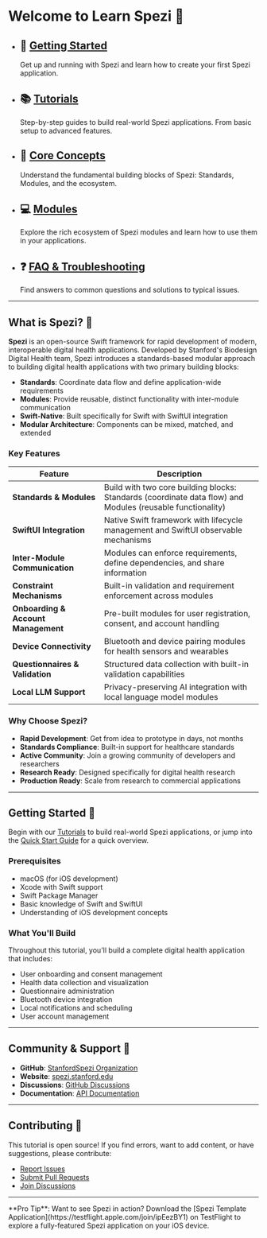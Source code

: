 # Welcome to Learn Spezi 🏥

<div class="grid cards" markdown>

-   🚀 **[Getting Started](getting-started/quick-start.md)**
    ---
    Get up and running with Spezi and learn how to create your first Spezi application.

-   📚 **[Tutorials](tutorials/overview.md)**
    ---
    Step-by-step guides to build real-world Spezi applications. From basic setup to advanced features.

-   📖 **[Core Concepts](core-concepts/overview.md)**
    ---
    Understand the fundamental building blocks of Spezi: Standards, Modules, and the ecosystem.

-   💻 **[Modules](modules/overview.md)**
    ---
    Explore the rich ecosystem of Spezi modules and learn how to use them in your applications.

-   ❓ **[FAQ & Troubleshooting](faq/overview.md)**
    ---
    Find answers to common questions and solutions to typical issues.

</div>

---

## What is Spezi? 🤔

**Spezi** is an open-source Swift framework for rapid development of modern, interoperable digital health applications. Developed by Stanford's Biodesign Digital Health team, Spezi introduces a standards-based modular approach to building digital health applications with two primary building blocks:

- **Standards**: Coordinate data flow and define application-wide requirements
- **Modules**: Provide reusable, distinct functionality with inter-module communication
- **Swift-Native**: Built specifically for Swift with SwiftUI integration
- **Modular Architecture**: Components can be mixed, matched, and extended

### Key Features

| Feature | Description |
|---------|-------------|
| **Standards & Modules** | Build with two core building blocks: Standards (coordinate data flow) and Modules (reusable functionality) |
| **SwiftUI Integration** | Native Swift framework with lifecycle management and SwiftUI observable mechanisms |
| **Inter-Module Communication** | Modules can enforce requirements, define dependencies, and share information |
| **Constraint Mechanisms** | Built-in validation and requirement enforcement across modules |
| **Onboarding & Account Management** | Pre-built modules for user registration, consent, and account handling |
| **Device Connectivity** | Bluetooth and device pairing modules for health sensors and wearables |
| **Questionnaires & Validation** | Structured data collection with built-in validation capabilities |
| **Local LLM Support** | Privacy-preserving AI integration with local language model modules |

### Why Choose Spezi?

- **Rapid Development**: Get from idea to prototype in days, not months
- **Standards Compliance**: Built-in support for healthcare standards
- **Active Community**: Join a growing community of developers and researchers
- **Research Ready**: Designed specifically for digital health research
- **Production Ready**: Scale from research to commercial applications

---

## Getting Started 🚀

 Begin with our [Tutorials](tutorials/overview.md) to build real-world Spezi applications, or jump into the [Quick Start Guide](getting-started/quick-start.md) for a quick overview.

### Prerequisites

- macOS (for iOS development)
- Xcode with Swift support
- Swift Package Manager
- Basic knowledge of Swift and SwiftUI
- Understanding of iOS development concepts

### What You'll Build

Throughout this tutorial, you'll build a complete digital health application that includes:

- User onboarding and consent management
- Health data collection and visualization
- Questionnaire administration
- Bluetooth device integration
- Local notifications and scheduling
- User account management

---

## Community & Support 💬

- **GitHub**: [StanfordSpezi Organization](https://github.com/StanfordSpezi)
- **Website**: [spezi.stanford.edu](https://spezi.stanford.edu)
- **Discussions**: [GitHub Discussions](https://github.com/orgs/StanfordSpezi/discussions)
- **Documentation**: [API Documentation](https://swiftpackageindex.com/StanfordSpezi/Spezi/documentation)

---

## Contributing 🤝

This tutorial is open source! If you find errors, want to add content, or have suggestions, please contribute:

- [Report Issues](https://github.com/StanfordSpezi/Spezi/issues)
- [Submit Pull Requests](https://github.com/StanfordSpezi/Spezi/pulls)
- [Join Discussions](https://github.com/orgs/StanfordSpezi/discussions)

---

<div class="admonition tip" markdown="1">
**Pro Tip**: Want to see Spezi in action? Download the [Spezi Template Application](https://testflight.apple.com/join/ipEezBY1) on TestFlight to explore a fully-featured Spezi application on your iOS device.
</div>